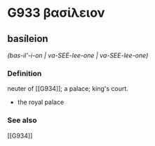 # G933 βασίλειον

## basíleion

_(bas-il'-i-on | va-SEE-lee-one | va-SEE-lee-one)_

### Definition

neuter of [[G934]]; a palace; king's court.

- the royal palace

### See also

[[G934]]

